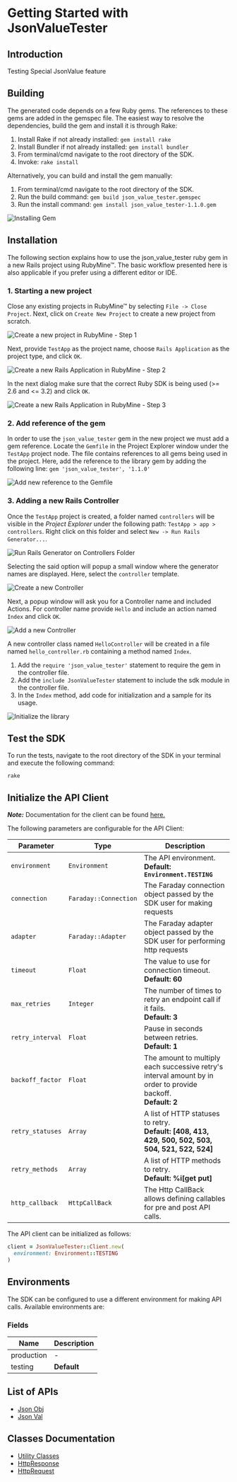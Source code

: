 
# Getting Started with JsonValueTester

## Introduction

Testing Special JsonValue feature

## Building

The generated code depends on a few Ruby gems. The references to these gems are added in the gemspec file. The easiest way to resolve the dependencies, build the gem and install it is through Rake:

1. Install Rake if not already installed: `gem install rake`
2. Install Bundler if not already installed: `gem install bundler`
3. From terminal/cmd navigate to the root directory of the SDK.
4. Invoke: `rake install`

Alternatively, you can build and install the gem manually:

1. From terminal/cmd navigate to the root directory of the SDK.
2. Run the build command: `gem build json_value_tester.gemspec`
3. Run the install command: `gem install json_value_tester-1.1.0.gem`

![Installing Gem](https://apidocs.io/illustration/ruby?workspaceFolder=JsonValueTester&gemVer=1.1.0&gemName=json_value_tester&step=buildSDK)

## Installation

The following section explains how to use the json_value_tester ruby gem in a new Rails project using RubyMine&trade;. The basic workflow presented here is also applicable if you prefer using a different editor or IDE.

### 1. Starting a new project

Close any existing projects in RubyMine&trade; by selecting `File -> Close Project`. Next, click on `Create New Project` to create a new project from scratch.

![Create a new project in RubyMine - Step 1](https://apidocs.io/illustration/ruby?workspaceFolder=JsonValueTester&step=createNewProject0)

Next, provide `TestApp` as the project name, choose `Rails Application` as the project type, and click `OK`.

![Create a new Rails Application in RubyMine - Step 2](https://apidocs.io/illustration/ruby?workspaceFolder=JsonValueTester&step=createNewProject1)

In the next dialog make sure that the correct Ruby SDK is being used (>= 2.6 and <= 3.2) and click `OK`.

![Create a new Rails Application in RubyMine - Step 3](https://apidocs.io/illustration/ruby?workspaceFolder=JsonValueTester&step=createNewProject2)

### 2. Add reference of the gem

In order to use the `json_value_tester` gem in the new project we must add a gem reference. Locate the `Gemfile` in the Project Explorer window under the `TestApp` project node. The file contains references to all gems being used in the project. Here, add the reference to the library gem by adding the following line: `gem 'json_value_tester', '1.1.0'`

![Add new reference to the Gemfile](https://apidocs.io/illustration/ruby?workspaceFolder=JsonValueTester&gemVer=1.1.0&gemName=json_value_tester&step=addReference)

### 3. Adding a new Rails Controller

Once the `TestApp` project is created, a folder named `controllers` will be visible in the *Project Explorer* under the following path: `TestApp > app > controllers`. Right click on this folder and select `New -> Run Rails Generator...`.

![Run Rails Generator on Controllers Folder](https://apidocs.io/illustration/ruby?workspaceFolder=JsonValueTester&gemVer=1.1.0&gemName=json_value_tester&step=addCode0)

Selecting the said option will popup a small window where the generator names are displayed. Here, select the `controller` template.

![Create a new Controller](https://apidocs.io/illustration/ruby?workspaceFolder=JsonValueTester&step=addCode1)

Next, a popup window will ask you for a Controller name and included Actions. For controller name provide `Hello` and include an action named `Index` and click `OK`.

![Add a new Controller](https://apidocs.io/illustration/ruby?workspaceFolder=JsonValueTester&gemVer=1.1.0&gemName=json_value_tester&step=addCode2)

A new controller class named `HelloController` will be created in a file named `hello_controller.rb` containing a method named `Index`.

1. Add the `require 'json_value_tester'` statement to require the gem in the controller file.
2. Add the `include JsonValueTester` statement to include the sdk module in the controller file.
3. In the `Index` method, add code for initialization and a sample for its usage.

![Initialize the library](https://apidocs.io/illustration/ruby?workspaceFolder=JsonValueTester&gemName=json_value_tester&step=addCode3)

## Test the SDK

To run the tests, navigate to the root directory of the SDK in your terminal and execute the following command:

```
rake
```

## Initialize the API Client

**_Note:_** Documentation for the client can be found [here.](https://www.github.com/sufyankhanrao/test-ruby-sdk/tree/1.1.1/doc/client.md)

The following parameters are configurable for the API Client:

| Parameter | Type | Description |
|  --- | --- | --- |
| `environment` | `Environment` | The API environment. <br> **Default: `Environment.TESTING`** |
| `connection` | `Faraday::Connection` | The Faraday connection object passed by the SDK user for making requests |
| `adapter` | `Faraday::Adapter` | The Faraday adapter object passed by the SDK user for performing http requests |
| `timeout` | `Float` | The value to use for connection timeout. <br> **Default: 60** |
| `max_retries` | `Integer` | The number of times to retry an endpoint call if it fails. <br> **Default: 3** |
| `retry_interval` | `Float` | Pause in seconds between retries. <br> **Default: 1** |
| `backoff_factor` | `Float` | The amount to multiply each successive retry's interval amount by in order to provide backoff. <br> **Default: 2** |
| `retry_statuses` | `Array` | A list of HTTP statuses to retry. <br> **Default: [408, 413, 429, 500, 502, 503, 504, 521, 522, 524]** |
| `retry_methods` | `Array` | A list of HTTP methods to retry. <br> **Default: %i[get put]** |
| `http_callback` | `HttpCallBack` | The Http CallBack allows defining callables for pre and post API calls. |

The API client can be initialized as follows:

```ruby
client = JsonValueTester::Client.new(
  environment: Environment::TESTING
)
```

## Environments

The SDK can be configured to use a different environment for making API calls. Available environments are:

### Fields

| Name | Description |
|  --- | --- |
| production | - |
| testing | **Default** |

## List of APIs

* [Json Obj](https://www.github.com/sufyankhanrao/test-ruby-sdk/tree/1.1.1/doc/controllers/json-obj.md)
* [Json Val](https://www.github.com/sufyankhanrao/test-ruby-sdk/tree/1.1.1/doc/controllers/json-val.md)

## Classes Documentation

* [Utility Classes](https://www.github.com/sufyankhanrao/test-ruby-sdk/tree/1.1.1/doc/utility-classes.md)
* [HttpResponse](https://www.github.com/sufyankhanrao/test-ruby-sdk/tree/1.1.1/doc/http-response.md)
* [HttpRequest](https://www.github.com/sufyankhanrao/test-ruby-sdk/tree/1.1.1/doc/http-request.md)

